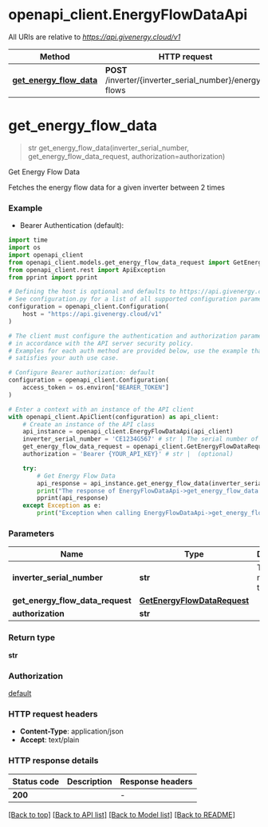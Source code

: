 # openapi_client.EnergyFlowDataApi

All URIs are relative to *https://api.givenergy.cloud/v1*

Method | HTTP request | Description
------------- | ------------- | -------------
[**get_energy_flow_data**](EnergyFlowDataApi.md#get_energy_flow_data) | **POST** /inverter/{inverter_serial_number}/energy-flows | Get Energy Flow Data


# **get_energy_flow_data**
> str get_energy_flow_data(inverter_serial_number, get_energy_flow_data_request, authorization=authorization)

Get Energy Flow Data

Fetches the energy flow data for a given inverter between 2 times

### Example

* Bearer Authentication (default):
```python
import time
import os
import openapi_client
from openapi_client.models.get_energy_flow_data_request import GetEnergyFlowDataRequest
from openapi_client.rest import ApiException
from pprint import pprint

# Defining the host is optional and defaults to https://api.givenergy.cloud/v1
# See configuration.py for a list of all supported configuration parameters.
configuration = openapi_client.Configuration(
    host = "https://api.givenergy.cloud/v1"
)

# The client must configure the authentication and authorization parameters
# in accordance with the API server security policy.
# Examples for each auth method are provided below, use the example that
# satisfies your auth use case.

# Configure Bearer authorization: default
configuration = openapi_client.Configuration(
    access_token = os.environ["BEARER_TOKEN"]
)

# Enter a context with an instance of the API client
with openapi_client.ApiClient(configuration) as api_client:
    # Create an instance of the API class
    api_instance = openapi_client.EnergyFlowDataApi(api_client)
    inverter_serial_number = 'CE1234G567' # str | The serial number of the inverter.
    get_energy_flow_data_request = openapi_client.GetEnergyFlowDataRequest() # GetEnergyFlowDataRequest | 
    authorization = 'Bearer {YOUR_API_KEY}' # str |  (optional)

    try:
        # Get Energy Flow Data
        api_response = api_instance.get_energy_flow_data(inverter_serial_number, get_energy_flow_data_request, authorization=authorization)
        print("The response of EnergyFlowDataApi->get_energy_flow_data:\n")
        pprint(api_response)
    except Exception as e:
        print("Exception when calling EnergyFlowDataApi->get_energy_flow_data: %s\n" % e)
```



### Parameters

Name | Type | Description  | Notes
------------- | ------------- | ------------- | -------------
 **inverter_serial_number** | **str**| The serial number of the inverter. | 
 **get_energy_flow_data_request** | [**GetEnergyFlowDataRequest**](GetEnergyFlowDataRequest.md)|  | 
 **authorization** | **str**|  | [optional] 

### Return type

**str**

### Authorization

[default](../README.md#default)

### HTTP request headers

 - **Content-Type**: application/json
 - **Accept**: text/plain

### HTTP response details
| Status code | Description | Response headers |
|-------------|-------------|------------------|
**200** |  |  -  |

[[Back to top]](#) [[Back to API list]](../README.md#documentation-for-api-endpoints) [[Back to Model list]](../README.md#documentation-for-models) [[Back to README]](../README.md)

